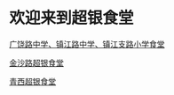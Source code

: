 # 欢迎来到超银食堂
[广饶路中学、镇江路中学、镇江支路小学食堂](https://k.koudai.com/7IcdUNZC)

[金沙路超银食堂]( https://k.koudai.com/dwxjdDRv)

[青西超银食堂]( https://k.koudai.com/nRrUBiLD)
